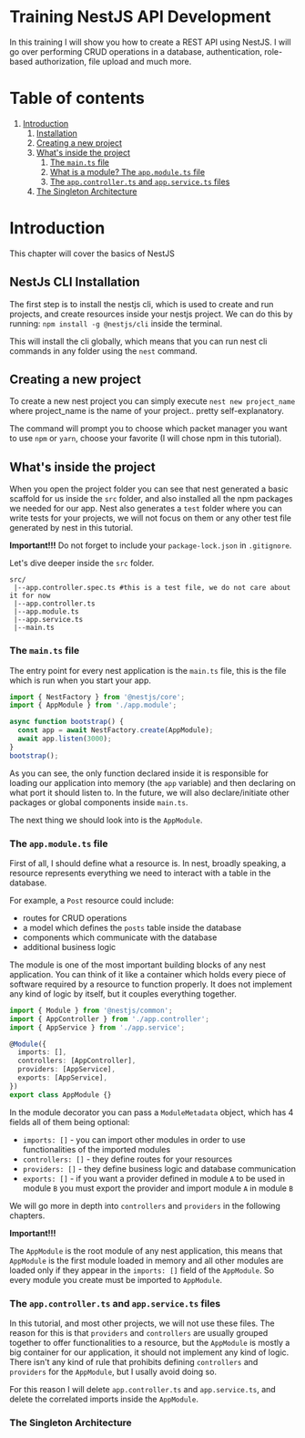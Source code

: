 # Training NestJS API Development

In this training I will show you how to create a REST API using NestJS.
I will go over performing CRUD operations in a database, authentication,
role-based authorization, file upload and much more.


# Table of contents
1. [Introduction](#introduction)
    1. [Installation](#installation)
    1. [Creating a new project](#creation)
    1. [What's inside the project](#inside)
        1. [The `main.ts` file](#main.ts)
        1. [What is a module? The `app.module.ts` file](#app.module.ts)
        1. [The `app.controller.ts` and `app.service.ts` files](#app.useless)
    1. [The Singleton Architecture](#singleton)


# Introduction <a name="introduction"></a>

This chapter will cover the basics of NestJS


## NestJs CLI Installation <a name="installation"></a>

The first step is to install the nestjs cli, which is used to
create and run projects, and create resources inside your nestjs project.
We can do this by running: `npm install -g @nestjs/cli` inside the terminal.

This will install the cli globally, which means that you can run
nest cli commands in any folder using the `nest` command.


## Creating a new project <a name="creation"></a>

To create a new nest project you can simply execute `nest new project_name`
where project_name is the name of your project.. pretty self-explanatory.

The command will prompt you to choose which packet manager
you want to use `npm` or `yarn`, choose your favorite
(I will chose npm in this tutorial).


## What's inside the project <a name="inside"></a>

When you open the project folder you can see that nest generated
a basic scaffold for us inside the `src` folder, and also installed all
the npm packages we needed for our app. Nest also generates a `test`
folder where you can write tests for your projects, we will not focus
on them or any other test file generated by nest in this tutorial.

**Important!!!** Do not forget to include your `package-lock.json` in `.gitignore`.

Let's dive deeper inside the `src` folder.

```
src/
 |--app.controller.spec.ts #this is a test file, we do not care about it for now
 |--app.controller.ts
 |--app.module.ts
 |--app.service.ts
 |--main.ts
```

### The `main.ts` file <a name="main.ts"></a>

The entry point for every nest application is the `main.ts` file,
this is the file which is run when you start your app.

```typescript
import { NestFactory } from '@nestjs/core';
import { AppModule } from './app.module';

async function bootstrap() {
  const app = await NestFactory.create(AppModule);
  await app.listen(3000);
}
bootstrap();
```

As you can see, the only function declared inside it is responsible for
loading our application into memory (the `app` variable) and then declaring on what
port it should listen to. In the future, we will also declare/initiate other
packages or global components inside `main.ts`.

The next thing we should look into is the `AppModule`.

### The `app.module.ts` file <a name="app.module.ts"></a>

First of all, I should define what a resource is. In nest, broadly speaking,
a resource represents everything we need to interact with a table in the database.

For example, a `Post` resource could include:
  * routes for CRUD operations
  * a model which defines the `posts` table inside the database
  * components which communicate with the database
  * additional business logic

The module is one of the most important building blocks of any nest application.
You can think of it like a container which holds every piece of software
required by a resource to function properly. It does not implement any kind of
logic by itself, but it couples everything together.

```typescript
import { Module } from '@nestjs/common';
import { AppController } from './app.controller';
import { AppService } from './app.service';

@Module({
  imports: [],
  controllers: [AppController],
  providers: [AppService],
  exports: [AppService],
})
export class AppModule {}
```

In the module decorator you can pass a `ModuleMetadata` object, which has 4 fields
all of them being optional:
  * `imports: []` - you can import other modules in order to use functionalities of
  the imported modules
  * `controllers: []` - they define routes for your resources
  * `providers: []` - they define business logic and database communication
  * `exports: []` - if you want a provider defined in module `A` to be
  used in module `B` you must export the provider and import module `A`
  in module `B`

We will go more in depth into `controllers` and `providers` in the following chapters.

**Important!!!**

The `AppModule` is the root module of any nest application, this means that
`AppModule` is the first module loaded in memory and all other modules are loaded
only if they appear in the `imports: []` field of the `AppModule`.
So every module you create must be imported to `AppModule`.

### The `app.controller.ts` and `app.service.ts` files <a name="app.useless"></a>

In this tutorial, and most other projects, we will not use these files. The reason
for this is that `providers` and `controllers` are usually grouped together to offer
functionalities to a resource, but the `AppModule` is mostly a big container for our
application, it should not implement any kind of logic. There isn't any kind of rule
that prohibits defining `controllers` and `providers` for the `AppModule`, but I
usally avoid doing so.

For this reason I will delete `app.controller.ts` and `app.service.ts`, and
delete the correlated imports inside the `AppModule`.

### The Singleton Architecture <a name="singleton"></a>
